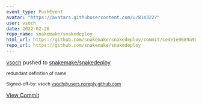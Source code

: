 ```yaml
---
event_type: PushEvent
avatar: "https://avatars.githubusercontent.com/u/814322?"
user: vsoch
date: 2022-02-26
repo_name: snakemake/snakedeploy
html_url: https://github.com/snakemake/snakedeploy/commit/ce4e1e9689a90c717886d7769f44c82158efd029
repo_url: https://github.com/snakemake/snakedeploy
---
```


<a href='https://github.com/vsoch' target='_blank'>vsoch</a> pushed to <a href='https://github.com/snakemake/snakedeploy' target='_blank'>snakemake/snakedeploy</a>

<small>redundant definition of name

Signed-off-by: vsoch <vsoch@users.noreply.github.com></small>

<a href='https://github.com/snakemake/snakedeploy/commit/ce4e1e9689a90c717886d7769f44c82158efd029' target='_blank'>View Commit</a>